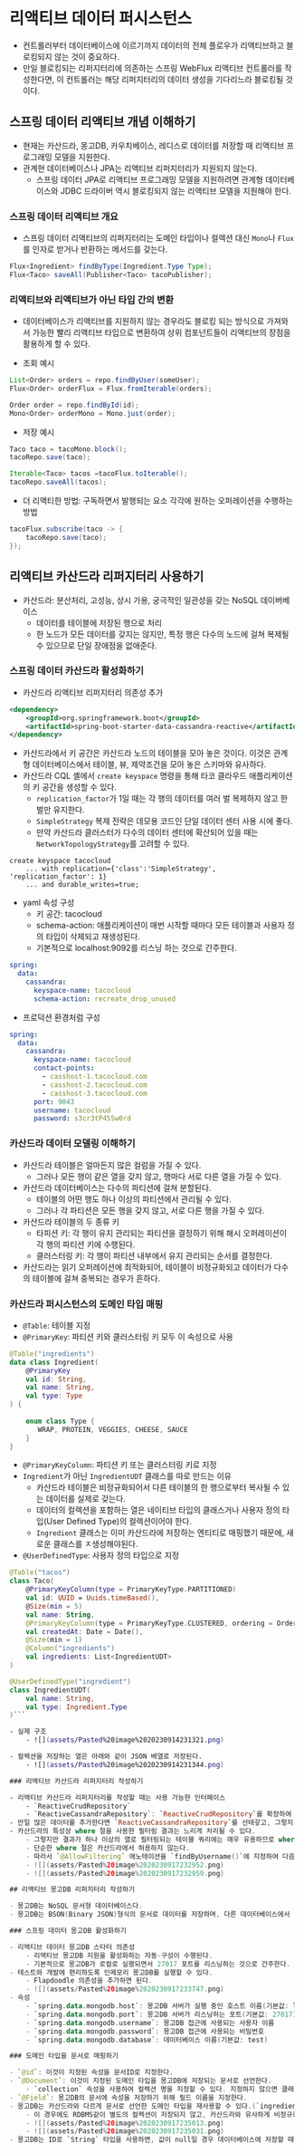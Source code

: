 # 리액티브 데이터 퍼시스턴스

- 컨트롤러부터 데이터베이스에 이르기까지 데이터의 전체 플로우가 리액티브하고 블로킹되지 않는 것이 중요하다.
- 만일 블로킹되는 리퍼지터리에 의존하는 스프링 WebFlux 리액티브 컨트롤러를 작성한다면, 이 컨트롤러는 해당 리퍼지터리의 데이터 생성을 기다리느라 블로킹될 것이다.

## 스프링 데이터 리액티브 개념 이해하기

- 현재는 카산드라, 몽고DB, 카우치베이스, 레디스로 데이터를 저장할 때 리액티브 프로그래밍 모델을 지원한다.
- 관계현 데이터베이스나 JPA는 리액티브 리퍼지터리가 지원되지 않는다.
	- 스프링 데이터 JPA로 리액티브 프로그래밍 모델을 지원하려면 관계형 데이터베이스와 JDBC 드라이버 역시 블로킹되지 않는 리액티브 모델을 지원해야 한다.

### 스프링 데이터 리액티브 개요

- 스프링 데이터 리액티브의 리퍼지터리는 도메인 타입이나 컬렉션 대신 `Mono`나 `Flux`를 인자로 받거나 반환하는 메서드를 갖는다.

```java
Flux<Ingredient> findByType(Ingredient.Type Type);
Flux<Taco> saveAll(Publisher<Taco> tacoPublisher);
```

### 리액티브와 리액티브가 아닌 타입 간의 변환

- 데이터베이스가 리액티브를 지원하지 않는 경우라도 블로킹 되는 방식으로 가져와서 가능한 빨리 리액티브 타입으로 변환하여 상위 컴포넌트들이 리액티브의 장점을 활용하게 할 수 있다.

- 조회 예시

```java
List<Order> orders = repo.findByUser(someUser);
Flux<Order> orderFlux = Flux.fromIterable(orders);

Order order = repo.findById(id);
Mono<Order> orderMono = Mono.just(order);
```

- 저장 예시

```java
Taco taco = tacoMono.block();
tacoRepo.save(taco);

Iterable<Taco> tacos =tacoFlux.toIterable();
tacoRepo.saveAll(tacos);
```

- 더 리액티한 방법: 구독하면서 발행되는 요소 각각에 원하는 오퍼레이션을 수행하는 방법

```java
tacoFlux.subscribe(taco -> {
	tacoRepo.save(taco);
});
```

## 리액티브 카산드라 리퍼지터리 사용하기

- 카산드라: 분산처리, 고성능, 상시 가용, 궁극적인 일관성을 갖는 NoSQL 데이버베이스
	- 데이터를 테이블에 저장된 행으로 처리
	- 한 노드가 모든 데이터를 갖지는 않지만, 특정 행은 다수의 노드에 걸쳐 복제될 수 있으므로 단일 장애점을 없애준다.

### 스프링 데이터 카산드라 활성화하기

- 카산드라 리액티브 리퍼지터리 의존성 추가

```xml
<dependency>  
    <groupId>org.springframework.boot</groupId>  
    <artifactId>spring-boot-starter-data-cassandra-reactive</artifactId>  
</dependency>
```

- 카산드라에서 키 공간은 카산드라 노드의 테이블을 모아 놓은 것이다. 이것은 관계형 데이터베이스에서 테이블, 뷰, 제약조건을 모아 놓은 스키마와 유사하다.
- 카산드라 CQL 셸에서 `create keyspace` 명령을 통해 타코 클라우드 애플리케이션의 키 공간을 생성할 수 있다.
	- `replication_factor`가 1일 때는 각 행의 데이터를 여러 벌 복제하지 않고 한 벌만 유지한다.
	- `SimpleStrategy` 복제 전략은 데모용 코드인 단일 데이터 센터 사용 시에 좋다.
	- 만약 카산드라 클러스터가 다수의 데이터 센터에 확산되어 있을 때는 `NetworkTopologyStrategy`를 고려할 수 있다.

```cql
create keyspace tacocloud
	... with replication={'class':'SimpleStrategy', 'replication_factor': 1}
	... and durable_writes=true;
```

- yaml 속성 구성
	- 키 공간: tacocloud
	- schema-action: 애플리케이션이 매번 시작할 때마다 모든 테이블과 사용자 정의 타입이 삭제되고 재생성된다.
	- 기본적으로 localhost:9092를 리스닝 하는 것으로 간주한다.

```yaml
spring:  
  data:  
    cassandra:  
      keyspace-name: tacocloud  
      schema-action: recreate_drop_unused
```

- 프로덕션 환경처럼 구성

```yaml
spring:  
  data:  
    cassandra:  
      keyspace-name: tacocloud  
      contact-points:  
        - casshost-1.tacocloud.com  
        - casshost-2.tacocloud.com  
        - casshost-3.tacocloud.com  
      port: 9043  
      username: tacocloud  
      password: s3cr3tP455w0rd
```

### 카산드라 데이터 모델링 이해하기

- 카산드라 테이블은 얼마든지 많은 컬럼을 가질 수 있다. 
	- 그러나 모든 행이 같은 열을 갖지 않고, 행마다 서로 다른 열을 가질 수 있다.
- 카산드라 데이터베이스는 다수의 파티션에 걸쳐 분할된다.
	- 테이블의 어떤 행도 하나 이상의 파티션에서 관리될 수 있다.
	- 그러나 각 파티션은 모든 행을 갖지 않고, 서로 다른 행을 가질 수 있다.
- 카산드라 테이블의 두 종류 키
	- 타피션 키: 각 행이 유지 관리되는 파티션을 결정하기 위해 해시 오퍼레이션이 각 행의 파티션 키에 수행된다.
	- 클러스터링 키: 각 행이 파티션 내부에서 유지 관리되는 순서를 결정한다.
- 카산드라는 읽기 오퍼레이션에 최적화되어, 테이블이 비정규화되고 데이터가 다수의 테이블에 걸쳐 중복되는 경우가 흔하다.

### 카산드라 퍼시스턴스의 도메인 타입 매핑

- `@Table`: 테이블 지정
- `@PrimaryKey`: 파티션 키와 클러스터링 키 모두 이 속성으로 사용

```kotlin
@Table("ingredients")  
data class Ingredient(  
    @PrimaryKey  
    val id: String,  
    val name: String,  
    val type: Type  
) {  
  
    enum class Type {  
       WRAP, PROTEIN, VEGGIES, CHEESE, SAUCE  
    }  
}
```

- `@PrimaryKeyColumn`: 파티션 키 또는 클러스터링 키로 지정
- `Ingredient`가 아닌 `IngredientUDT` 클래스를 따로 만드는 이유
	- 카산드라 테이블은 비정규화되어서 다른 테이블의 한 행으로부터 복사될 수 있는 데이터를 실제로 갖는다.
	- 데이터의 컬렉션을 포함하는 열은 네이티브 타입의 클래스거나 사용자 정의 타입(User Defined Type)의 컬렉션이어야 한다.
	- `Ingredient` 클래스는 이미 카산드라에 저장하는 엔티티로 매핑했기 때문에, 새로운 클래스를 ㅈ생성해야된다.
- `@UserDefinedType`: 사용자 정의 타입으로 지정

```kotlin
@Table("tacos")  
class Taco(  
    @PrimaryKeyColumn(type = PrimaryKeyType.PARTITIONED)  
    val id: UUID = Uuids.timeBased(),  
    @Size(min = 5)  
    val name: String,  
    @PrimaryKeyColumn(type = PrimaryKeyType.CLUSTERED, ordering = Ordering.DESCENDING)  
    val createdAt: Date = Date(),  
    @Size(min = 1)  
    @Column("ingredients")  
    val ingredients: List<IngredientUDT>  
)

@UserDefinedType("ingredient")  
class IngredientUDT(  
    val name: String,  
    val type: Ingredient.Type  
)```

- 실제 구조
	- ![](assets/Pasted%20image%2020230914231321.png)

- 컬렉션을 저장하는 열은 아래와 같이 JSON 배열로 저장된다.
	- ![](assets/Pasted%20image%2020230914231344.png)

### 리액티브 카산드라 리퍼지터리 작성하기

- 리액티브 카산드라 리퍼지터리를 작성할 때는 사용 가능한 인터페이스
	- `ReactiveCrudRepository`
	- `ReactiveCassandraRepository`: `ReactiveCrudRepository`를 확장하여 새 객체가 저장될 때 사용되는 `insert()` 메서드의 몇 가지 변형 버전을 제공한다.
- 만일 많은 데이터를 추가한다면 `ReactiveCassandraRepository`를 선태갛고, 그렇지 않을 때는 `ReactiveCrudRepository`를 선택하는 것이 좋다.
- 카산드라의 특성상 where 절을 사용한 필터링 결과는 느리게 처리될 수 있다.
	- 그렇지만 결과가 하나 이상의 열로 필터링되는 테이블 쿼리에는 매우 유용하므로 where 절을 사용할 필요가 있다.
	- 단순한 where 절은 카산드라에서 허용하지 않는다.
	- 따라서 `@AllowFiltering` 애노테이션을 `findByUsername()`에 지정하여 다음과 같은 쿼리가 내부적으로 수행되게 할 수 있다.
	- ![](assets/Pasted%20image%2020230917232952.png)
	- ![](assets/Pasted%20image%2020230917232959.png)

## 리액티브 몽고DB 리퍼지터리 작성하기

- 몽고DB는 NoSQL 문서형 데이터베이스다.
- 몽고DB는 BSON(Binary JSON)형식의 문서로 데이터를 저장하며, 다른 데이터베이스에서 데이터를 쿼리하는 것과 유사한 방법으로 문서를 쿼리하거나 검색할 수 있다.

### 스프링 데이터 몽고DB 활성화하기

- 리액티브 데이터 몽고DB 스타터 의존성
	- 리액티브 몽고DB 지원을 활성화하는 자동-구성이 수행된다.
	- 기본적으로 몽고DB가 로컬로 실행되면서 27017 포트를 리스닝하는 것으로 간주한다.
- 테스트와 개발에 편리하도록 인메모리 몽고DB를 실행할 수 있다.
	- Flapdoodle 의존성을 추가하면 된다.
	- ![](assets/Pasted%20image%2020230917233747.png)
- 속성
	- `spring.data.mongodb.host`: 몽고DB 서버가 실행 중인 호스트 이름(기본값: localhost)
	- `spring.data.mongodb.port`: 몽고DB 서버가 리스닝하는 포트(기본값: 27017)
	- `spring.data.mongodb.username`: 몽고DB 접근에 사용되는 사용자 이름
	- `spring.data.mongodb.password`: 몽고DB 접근에 사용되는 비밀번호
	- `spring.data.mongodb.database`: 데이터베이스 이름(기본값: test)

### 도메인 타입을 문서로 매핑하기

- `@id`: 이것이 지정된 속성을 문서ID로 지정한다.
- `@Document`: 이것이 지정된 도메인 타입을 몽고DB에 저장되는 문서로 선언한다.
	- `collection` 속성을 사용하여 컬렉션 명을 지정할 수 있다. 지정하지 않으면 클래스 이름과 같고 첫 자만 소문자다.
- `@Field`: 몽고DB의 문서에 속성을 저장하기 위해 필드 이름을 지정한다.
- 몽고DB는 카산드라와 다르게 문서로 선언한 도메인 타입을 재사용할 수 있다.(`ingredients` 필드 참고)
	- 이 경우에도 RDBMS같이 별도의 컬렉션이 저장되지 않고, 카산드라와 유사하게 비정규화된 상태로 `taco` 문서에 직접 저장한다.
	- ![](assets/Pasted%20image%2020230917235013.png) 
	- ![](assets/Pasted%20image%2020230917235031.png)
- 몽고DB는 ID로 `String` 타입을 사용하면, 값이 null일 경우 데이터베이스에 저장할 때 자동으로 ID 값을 지정해준다.
